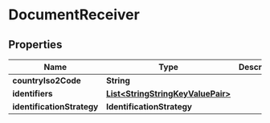 

# DocumentReceiver


## Properties

Name | Type | Description | Notes
------------ | ------------- | ------------- | -------------
**countryIso2Code** | **String** |  | 
**identifiers** | [**List&lt;StringStringKeyValuePair&gt;**](StringStringKeyValuePair.md) |  | 
**identificationStrategy** | **IdentificationStrategy** |  | 



